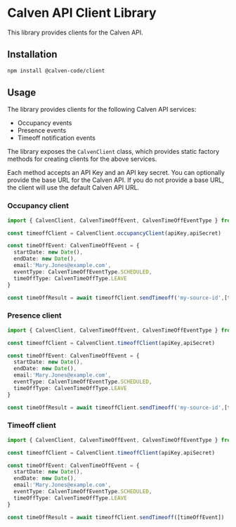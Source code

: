 # Calven API Client Library

This library provides clients for the Calven API.

## Installation

```bash
npm install @calven-code/client
```

## Usage

The library provides clients for the following Calven API services:
* Occupancy events
* Presence events
* Timeoff notification events

The library exposes the `CalvenClient` class, which provides static factory methods for creating clients for the above services.

Each method accepts an API Key and an API key secret.  You can optionally provide the base URL for the Calven API.  If you do not provide a base URL, the client will use the default Calven API URL.



### Occupancy client

```typescript
import { CalvenClient, CalvenTimeOffEvent, CalvenTimeOffEventType } from '@calven/client'

const timeoffClient = CalvenClient.occupancyClient(apiKey,apiSecret)

const timeOffEvent: CalvenTimeOffEvent = {
  startDate: new Date(),
  endDate: new Date(),
  email:'Mary.Jones@example.com',
  eventType: CalvenTimeOffEventType.SCHEDULED,
  timeOffType: CalvenTimeOffType.LEAVE
}

const timeOffResult = await timeoffClient.sendTimeoff('my-source-id',[timeOffEvent])
```

### Presence client

```typescript
import { CalvenClient, CalvenTimeOffEvent, CalvenTimeOffEventType } from '@calven/client'

const timeoffClient = CalvenClient.timeoffClient(apiKey,apiSecret)

const timeOffEvent: CalvenTimeOffEvent = {
  startDate: new Date(),
  endDate: new Date(),
  email:'Mary.Jones@example.com',
  eventType: CalvenTimeOffEventType.SCHEDULED,
  timeOffType: CalvenTimeOffType.LEAVE
}

const timeOffResult = await timeoffClient.sendTimeoff('my-source-id',[timeOffEvent])
```

### Timeoff client

```typescript
import { CalvenClient, CalvenTimeOffEvent, CalvenTimeOffEventType } from '@calven/client'

const timeoffClient = CalvenClient.timeoffClient(apiKey,apiSecret)

const timeOffEvent: CalvenTimeOffEvent = {
  startDate: new Date(),
  endDate: new Date(),
  email:'Mary.Jones@example.com',
  eventType: CalvenTimeOffEventType.SCHEDULED,
  timeOffType: CalvenTimeOffType.LEAVE
}

const timeOffResult = await timeoffClient.sendTimeoff([timeOffEvent])
```